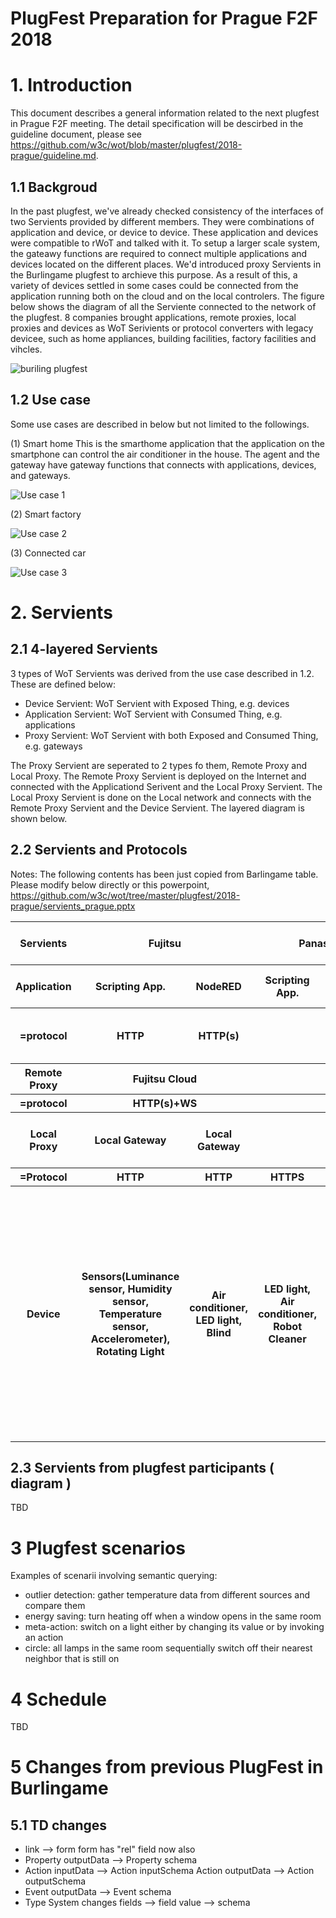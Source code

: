 # PlugFest Preparation for Prague F2F 2018

# 1. Introduction

This document describes a general information related to the next plugfest in Prague F2F meeting. The detail specification will be descirbed in the guideline document, please see https://github.com/w3c/wot/blob/master/plugfest/2018-prague/guideline.md.

## 1.1 Backgroud

In the past plugfest, we've already checked consistency of the interfaces of two Servients provided by different members. They were combinations of application and device, or device to device. These application and devices were compatible to rWoT and talked with it. To setup a larger scale system, the gateawy functions are required to connect multiple applications and devices located on the different places. We'd introduced proxy Servients in the Burlingame plugfest to archieve this purpose. As a result of this, a variety of devices settled in some cases could be connected from the application running both on the cloud and on the local controlers. 
The figure below shows the diagram of all the Serviente connected to the network of the plugfest. 8 companies brought applications, remote proxies, local proxies and devices as WoT Serivients or protocol converters with legacy devicee, such as home appliances, building facilities, factory facilities and vihcles. 

![buriling plugfest](images/burlingame.png)

## 1.2 Use case

Some use cases are described in below but not limited to the followings.

(1) Smart home
This is the smarthome application that the application on the smartphone can control the air conditioner in the house. The agent and the gateway have gateway functions that connects with applications, devices, and gateways.

![Use case 1](images/smarthome.png)

(2) Smart factory

![Use case 2](images/smartfactory.png)

(3) Connected car

![Use case 3](images/connectedcar.png)

# 2. Servients

## 2.1 4-layered Servients

3 types of WoT Servients was derived from the use case described in 1.2. These are defined below:  
* Device Servient: WoT Servient with Exposed Thing, e.g. devices
* Application Servient: WoT Servient with Consumed Thing, e.g. applications
* Proxy Servient: WoT Servient with both Exposed and Consumed Thing, e.g. gateways

The Proxy Servient are seperated to 2 types fo them, Remote Proxy and Local Proxy. The Remote Proxy Servient is deployed on the Internet and connected with the Applicationd Serivent and the Local Proxy Servient. The Local Proxy Servient is done on the Local network and connects with the Remote Proxy Servient and the Device Servient. The layered diagram is shown below.

## 2.2 Servients and Protocols
Notes: The following contents has been just copied from Barlingame table. Please modify below directly or this powerpoint, https://github.com/w3c/wot/tree/master/plugfest/2018-prague/servients_prague.pptx

<table>
 <tr><th>Servients</th><th colspan=2>Fujitsu</th><th colspan=2>Panasonic</th><th>Internet Reserach Institute</th><th colspan=2>Siemens</th><th>Lemonbeat</th><th colspan=2>Intel</th><th colspan=2>SmartThings</th><th>EURECOM</th><th></th></tr>
 <tr><th>Application</th><th>Scripting App.</th><th>NodeRED</th><th>Scripting App.</th><th>NodeRED</th><th>NodeRED</th><th>Scripting App.</th><th>WebUI</th><th></th><th>AWS WoT Skill</th><th>AlexNet Recog Service</th><th>NodeRED Local</th><th>NodeRED Remote</th><th></th><th></th></tr>
 <tr><th>=protocol</th><th>HTTP</th><th>HTTP(s)</th><th colspan=2></th><th>HTTP(s)</th><th>HTTP, CoAP, BACnet, Modbus</th><th>HTTP, CoAP
</th><th></th><th colspan=2>HTTPS</th><th colspan=2>HTTP</th><th></th><th></th></tr>
 <tr><th>Remote Proxy</th><th colspan=2>Fujitsu Cloud</th><th colspan=2></th><th></th><th colspan=2>WoS Messaging Service</th><th></th><th colspan=2>Cloud proxy shadow</th><th colspan=2>Remote Gateway</th><th></th><th></th>
 <tr><th>=protocol</th><th colspan=2>HTTP(s)+WS</th><th colspan=2></th><th></th><th colspan=2>(tunnel)</th><th></th><th colspan=2>HTTPS/CoAP(s)</th><th colspan=2>Multi</th><th></th><th></th>
 <tr><th>Local Proxy</th><th>Local Gateway</th><th>Local Gateway</th><th colspan=2></th><th></th><th colspan=2>WoS Messaging Service, TD Registration Agent</th><th></th><th colspan=2>Local Proxy</th><th colspan=2>Local gateway</th><th></th><th></th></tr>
 <tr><th>=Protocol</th><th>HTTP</th><th>HTTP</th><th>HTTPS</th><th>HTTPS+WSS</th><th></th><th colspan=2>HTTP</th><th>HTTP</th><th colspan=2>CoAP</th><th colspan=2>Multi</th><th>HTTP</th><th></th></tr>
 <tr><th>Device</th><th>Sensors(Luminance sensor, Humidity sensor, Temperature sensor, Accelerometer), Rotating Light</th><th>Air conditioner, LED light, Blind</th><th>LED light, Air conditioner, Robot Cleaner</th><th>Human Detection Sensor, Amazon Echo, Google Home</th><th></th><th colspan=2>Remote Festo Plant (valve, pump, levelmeter), BACnet Demonstrator, Logo! Demonstrator, RGB LED Light</th><th>Sensors(Luminance sensor, Humidity sensor, Temperature sensor), Binary actuator</th><th colspan=2>OCF RGB light, OCF Light, OCF Buzzer, OCF temperture, OCF Button, OCF Proximity, OCF Slider, Still camera</th><th colspan=2>Dimmable Light(OCF), Motion Sensor(OCF), Dimmable Light(ST), Motion Sensor(ST), Gas Sensor(IPSO), PM2.5 Sensor(IPSO), Temperature Sensor(IPSO), Humidity Sensor(IPSO), Loudness Sensor(IPSO), Illuminance Sensor(IPSO), PIR Sensor(IPSO), Barometer Sensor(IPSO), OCF Bridge</th><th>Sensors and Actuators in the car(BMW X5)</th><th></th></tr>
</table>

## 2.3 Servients from plugfest participants ( diagram )

TBD

# 3 Plugfest scenarios

Examples of scenarii involving semantic querying:
- outlier detection: gather temperature data from different sources and compare them
- energy saving: turn heating off when a window opens in the same room
- meta-action: switch on a light either by changing its value or by invoking an action
- circle: all lamps in the same room sequentially switch off their nearest neighbor that is still on

# 4 Schedule

TBD


# 5 Changes from previous PlugFest in Burlingame

## 5.1 TD changes

* link --> form
  form has "rel" field now also
* Property outputData --> Property schema
* Action inputData --> Action inputSchema
  Action outputData --> Action outputSchema
* Event outputData --> Event schema
* Type System changes
  fields --> field
  value --> schema

